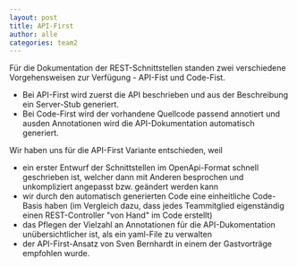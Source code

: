 ```yaml
---
layout: post
title: API-First
author: alle
categories: team2
---
```


Für die Dokumentation der REST-Schnittstellen standen zwei verschiedene Vorgehensweisen zur Verfügung - API-Fist und Code-Fist.

- Bei API-First wird zuerst die API beschrieben und aus der Beschreibung ein Server-Stub generiert.
- Bei Code-First wird der vorhandene Quellcode passend annotiert und ausden Annotationen wird die API-Dokumentation automatisch generiert.


Wir haben uns für die API-First Variante entschieden, weil
- ein erster Entwurf der Schnittstellen im OpenApi-Format schnell geschrieben ist, welcher dann mit Anderen besprochen und unkompliziert angepasst bzw. geändert werden kann
- wir durch den automatisch generierten Code eine einheitliche Code-Basis haben (im Vergleich dazu, dass jedes Teammitglied eigenständig einen REST-Controller "von Hand" im Code erstellt)
- das Pflegen der Vielzahl an Annotationen für die API-Dukomentation unübersichtlicher ist, als ein yaml-File zu verwalten
- der API-First-Ansatz von Sven Bernhardt in einem der Gastvorträge empfohlen wurde.
